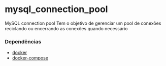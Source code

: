 # mysql_connection_pool
MySQL connection pool
Tem o objetivo de gerenciar um pool de conexões reciclando ou encerrando as conexões quando necessário

### Dependências
 - [docker](https://docs.docker.com/install/linux/docker-ce/ubuntu/) 
 - [docker-compose](https://docs.docker.com/compose/install/) 
